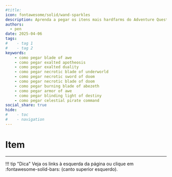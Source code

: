 ```yaml
---
#title: 
icon: fontawesome/solid/wand-sparkles
description: Aprenda a pegar os itens mais hardfarms do Adventure Quest Worlds!
authors:
  - pen
date: 2025-04-06
tags:
#    - tag 1
#    - tag 2
keywords:
    - como pegar blade of awe
    - como pegar exalted apotheosis
    - como pegar exalted duality
    - como pegar necrotic blade of underworld
    - como pegar necrotic sword of doom
    - como pegar necrotic blade of doom
    - como pegar burning blade of abezeth
    - como pegar armor of awe
    - como pegar blinding light of destiny
    - como pegar celestial pirate command
social_share: true
hide:
#    - toc
#    - navigation
---
```

# Item
---
!!! tip "Dica"
    Veja os links à esquerda da página ou clique em :fontawesome-solid-bars: (canto superior esquerdo).
